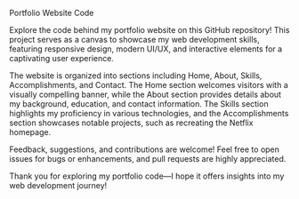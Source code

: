 Portfolio Website Code

Explore the code behind my portfolio website on this GitHub repository! This project serves as a canvas to showcase my web development skills, featuring responsive design, modern UI/UX, and interactive elements for a captivating user experience.

The website is organized into sections including Home, About, Skills, Accomplishments, and Contact. The Home section welcomes visitors with a visually compelling banner, while the About section provides details about my background, education, and contact information. The Skills section highlights my proficiency in various technologies, and the Accomplishments section showcases notable projects, such as recreating the Netflix homepage.

Feedback, suggestions, and contributions are welcome! Feel free to open issues for bugs or enhancements, and pull requests are highly appreciated.

Thank you for exploring my portfolio code—I hope it offers insights into my web development journey!
